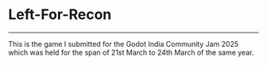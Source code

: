 # Left-For-Recon
***
This is the game I submitted for the Godot India Community Jam 2025 which was held for the span of 21st March to 24th March of the same year.

